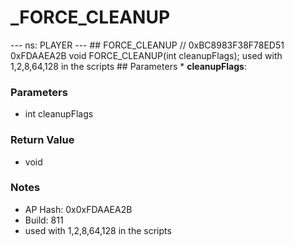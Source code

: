 # _FORCE_CLEANUP

--- ns: PLAYER --- ## FORCE_CLEANUP  // 0xBC8983F38F78ED51 0xFDAAEA2B void FORCE_CLEANUP(int cleanupFlags);  used with 1,2,8,64,128 in the scripts  ## Parameters * **cleanupFlags**:

### Parameters
* int cleanupFlags

### Return Value
* void

### Notes
* AP Hash: 0x0xFDAAEA2B
* Build: 811
* used with 1,2,8,64,128 in the scripts

